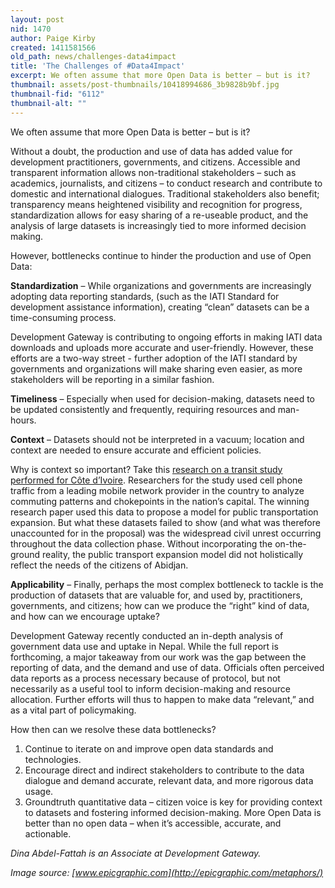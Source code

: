 ```yaml
---
layout: post
nid: 1470
author: Paige Kirby
created: 1411581566
old_path: news/challenges-data4impact
title: 'The Challenges of #Data4Impact'
excerpt: We often assume that more Open Data is better – but is it?
thumbnail: assets/post-thumbnails/10418994686_3b9828b9bf.jpg
thumbnail-fid: "6112"
thumbnail-alt: ""
---
```


We often assume that more Open Data is better – but is it?

Without a doubt, the production and use of data has added value for development practitioners, governments, and citizens. Accessible and transparent information allows non-traditional stakeholders – such as academics, journalists, and citizens – to conduct research and contribute to domestic and international dialogues. Traditional stakeholders also benefit; transparency means heightened visibility and recognition for progress, standardization allows for easy sharing of a re-useable product, and the analysis of large datasets is increasingly tied to more informed decision making.

However, bottlenecks continue to hinder the production and use of Open Data:

**Standardization** – While organizations and governments are increasingly adopting data reporting standards, (such as the IATI Standard for development assistance information), creating “clean” datasets can be a time-consuming process.

Development Gateway is contributing to ongoing efforts in making IATI data downloads and uploads more accurate and user-friendly. However, these efforts are a two-way street - further adoption of the IATI standard by governments and organizations will make sharing even easier, as more stakeholders will be reporting in a similar fashion.

**Timeliness** – Especially when used for decision-making, datasets need to be updated consistently and frequently, requiring resources and man-hours.

**Context** – Datasets should not be interpreted in a vacuum; location and context are needed to ensure accurate and efficient policies.

Why is context so important? Take this [research on a transit study performed for Côte d’Ivoire](http://www.academia.edu/8079377/A_gods_eye_view_Big_data_ground_truth_and_the_D4D_challenge). Researchers for the study used cell phone traffic from a leading mobile network provider in the country to analyze commuting patterns and chokepoints in the nation’s capital. The winning research paper used this data to propose a model for public transportation expansion. But what these datasets failed to show (and what was therefore unaccounted for in the proposal) was the widespread civil unrest occurring throughout the data collection phase. Without incorporating the on-the-ground reality, the public transport expansion model did not holistically reflect the needs of the citizens of Abidjan.

**Applicability** – Finally, perhaps the most complex bottleneck to tackle is the production of datasets that are valuable for, and used by, practitioners, governments, and citizens; how can we produce the “right” kind of data, and how can we encourage uptake?

Development Gateway recently conducted an in-depth analysis of government data use and uptake in Nepal. While the full report is forthcoming, a major takeaway from our work was the gap between the reporting of data, and the demand and use of data. Officials often perceived data reports as a process necessary because of protocol, but not necessarily as a useful tool to inform decision-making and resource allocation. Further efforts will thus to happen to make data “relevant,” and as a vital part of policymaking.

How then can we resolve these data bottlenecks?

1. Continue to iterate on and improve open data standards and technologies.
2. Encourage direct and indirect stakeholders to contribute to the data dialogue and demand accurate, relevant data, and more rigorous data usage.
3. Groundtruth quantitative data – citizen voice is key for providing context to datasets and fostering informed decision-making. More Open Data is better than no open data – when it’s accessible, accurate, and actionable.

*Dina Abdel-Fattah is an Associate at Development Gateway.*

*Image source: [www.epicgraphic.com](http://epicgraphic.com/metaphors/)*
